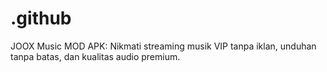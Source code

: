 # .github
JOOX Music MOD APK: Nikmati streaming musik VIP tanpa iklan, unduhan tanpa batas, dan kualitas audio premium.
